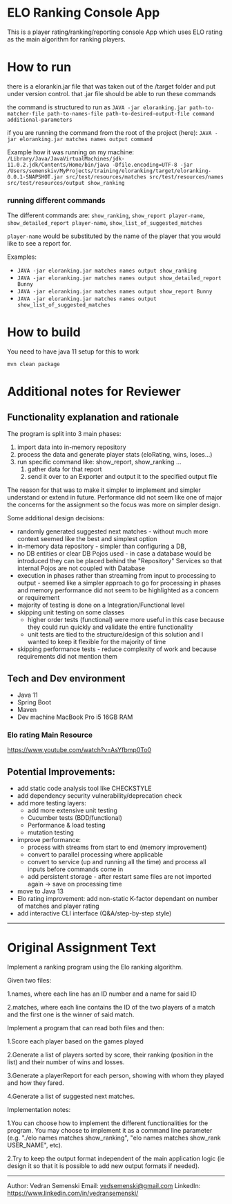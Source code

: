 # ELO Ranking Console App

This is a player rating/ranking/reporting console App which uses ELO rating as the main algorithm for ranking players. 

# How to run
there is a elorankin.jar file that was taken out of the /target folder and put under version control.
that .jar file should be able to run these commands 

the command is structured to run as `JAVA -jar eloranking.jar path-to-matcher-file path-to-names-file path-to-desired-output-file command additional-parameters`

if you are running the command from the root of the project (here):
`JAVA -jar eloranking.jar matches names output command`

Example how it was running on my machine:
`/Library/Java/JavaVirtualMachines/jdk-11.0.2.jdk/Contents/Home/bin/java -Dfile.encoding=UTF-8 -jar /Users/semenskiv/MyProjects/training/eloranking/target/eloranking-0.0.1-SNAPSHOT.jar src/test/resources/matches src/test/resources/names src/test/resources/output show_ranking`

### running different commands
The different commands are: `show_ranking`, `show_report player-name`, `show_detailed_report player-name`, `show_list_of_suggested_matches`

`player-name` would be substituted by the name of the player that you would like to see a report for.

Examples:
* `JAVA -jar eloranking.jar matches names output show_ranking`
* `JAVA -jar eloranking.jar matches names output show_detailed_report Bunny`
* `JAVA -jar eloranking.jar matches names output show_report Bunny`
* `JAVA -jar eloranking.jar matches names output show_list_of_suggested_matches`

# How to build
You need to have java 11 setup for this to work

`mvn clean package`

# Additional notes for Reviewer

## Functionality explanation and rationale

The program is split into 3 main phases:
1. import data into in-memory repository
2. process the data and generate player stats (eloRating, wins, loses...)
3. run specific command like: show_report, show_ranking ...
    1. gather data for that report
    2. send it over to an Exporter and output it to the specified output file

The reason for that was to make it simpler to implement and simpler understand or extend in future.
Performance did not seem like one of major the concerns for the assignment so the focus was more on simpler design.

Some additional design decisions:
* randomly generated suggested next matches - without much more context seemed like the best and simplest option
* in-memory data repository - simpler than configuring a DB, 
* no DB entities or clear DB Pojos used - in case a database would be introduced they can be placed behind the "Repository" Services so that internal Pojos are not coupled with Database
* execution in phases rather than streaming from input to processing to output - seemed like a simpler approach to go for processing in phases and memory performance did not seem to be highlighted as a concern or requirement
* majority of testing is done on a Integration/Functional level
* skipping unit testing on some classes
    * higher order tests (functional) were more useful in this case because they could run quickly and validate the entire functionality
    * unit tests are tied to the structure/design of this solution and I wanted to keep it flexible for the majority of time
* skipping performance tests - reduce complexity of work and because requirements did not mention them

## Tech and Dev environment
* Java 11
* Spring Boot
* Maven
* Dev machine MacBook Pro i5 16GB RAM

### Elo rating Main Resource
https://www.youtube.com/watch?v=AsYfbmp0To0

## Potential Improvements:
* add static code analysis tool like CHECKSTYLE
* add dependency security vulnerability/deprecation check
* add more testing layers:
    * add more extensive unit testing
    * Cucumber tests (BDD/functional)
    * Performance & load testing
    * mutation testing
* improve performance:
    * process with streams from start to end (memory improvement)
    * convert to parallel processing where applicable
    * convert to service (up and running all the time) and process all inputs before commands come in
    * add persistent storage - after restart same files are not imported again -> save on processing time
* move to Java 13
* Elo rating improvement: add non-static K-factor dependant on number of matches and player rating
* add interactive CLI interface (Q&A/step-by-step style)

---
# Original Assignment Text

Implement a ranking program using the Elo ranking algorithm.

Given two files:

1.names, where each line has an ID number and a name for said ID

2.matches, where each line contains the ID of the two players of a match and the first one is the winner of said match.


Implement a program that can read both files and then:

1.Score each player based on the games played

2.Generate a list of players sorted by score, their ranking (position in the list) and their number of wins and losses.

3.Generate a playerReport for each person, showing with whom they played and how they fared.

4.Generate a list of suggested next matches.

 

Implementation notes:

1.You can choose how to implement the different functionalities for the program. You may choose to implement it as a command line parameter (e.g. "./elo names matches show_ranking", "elo names matches show_rank USER_NAME", etc).

2.Try to keep the output format independent of the main application logic (ie design it so that it is possible to add new output formats if needed).

---
Author: Vedran Semenski
Email: vedsemenski@gmail.com
LinkedIn: https://www.linkedin.com/in/vedransemenski/